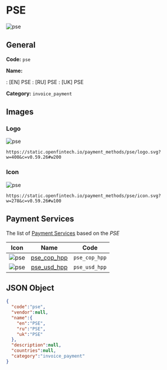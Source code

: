 
# PSE 
![pse](https://static.openfintech.io/payment_methods/pse/logo.svg?w=400&c=v0.59.26#w200)  

## General 
**Code:** `pse` 
 
**Name:** 
 
:	[EN] PSE 
:	[RU] PSE 
:	[UK] PSE 
 
**Category:** `invoice_payment` 
 

## Images 

### Logo 
![pse](https://static.openfintech.io/payment_methods/pse/logo.svg?w=400&c=v0.59.26#w200)  

```
https://static.openfintech.io/payment_methods/pse/logo.svg?w=400&c=v0.59.26#w200
```  

### Icon 
![pse](https://static.openfintech.io/payment_methods/pse/icon.svg?w=278&c=v0.59.26#w100)  

```
https://static.openfintech.io/payment_methods/pse/icon.svg?w=278&c=v0.59.26#w100
```  

## Payment Services 
 
The list of [Payment Services](/payment-services/) based on the _PSE_ 

|Icon|Name|Code| 
|:---:|:---:|:---:| 
|![pse](https://static.openfintech.io/payment_methods/pse/icon.svg?w=278&c=v0.59.26#w100) |[pse_cop_hpp](/payment-services/pse_cop_hpp/)|`pse_cop_hpp`| 
|![pse](https://static.openfintech.io/payment_methods/pse/icon.svg?w=278&c=v0.59.26#w100) |[pse_usd_hpp](/payment-services/pse_usd_hpp/)|`pse_usd_hpp`| 
 

## JSON Object 

```json
{
  "code":"pse",
  "vendor":null,
  "name":{
    "en":"PSE",
    "ru":"PSE",
    "uk":"PSE"
  },
  "description":null,
  "countries":null,
  "category":"invoice_payment"
}
```  
